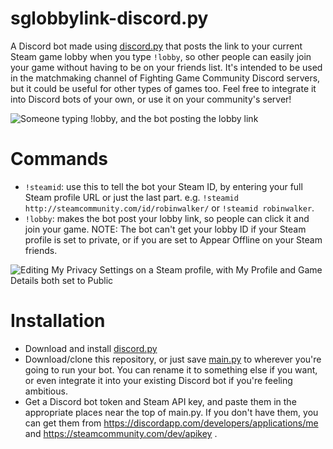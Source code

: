# sglobbylink-discord.py
A Discord bot made using [discord.py](https://github.com/Rapptz/discord.py) that posts the link to your current Steam game lobby when you type `!lobby`, so other people can easily join your game without having to be on your friends list. It's intended to be used in the matchmaking channel of Fighting Game Community Discord servers, but it could be useful for other types of games too. Feel free to integrate it into Discord bots of your own, or use it on your community's server!

![Someone typing !lobby, and the bot posting the lobby link](https://github.com/itsmrpeck/sglobbylink-discord.py/blob/master/lobby_link.png "Example Usage")

# Commands

- `!steamid`: use this to tell the bot your Steam ID, by entering your full Steam profile URL or just the last part. e.g. `!steamid http://steamcommunity.com/id/robinwalker/` or `!steamid robinwalker`.
- `!lobby`: makes the bot post your lobby link, so people can click it and join your game. NOTE: The bot can't get your lobby ID if your Steam profile is set to private, or if you are set to Appear Offline on your Steam friends.

![Editing My Privacy Settings on a Steam profile, with My Profile and Game Details both set to Public](https://github.com/itsmrpeck/sglobbylink-discord.py/blob/master/public_profile.png "Public Profile")

# Installation

- Download and install [discord.py](https://github.com/Rapptz/discord.py)
- Download/clone this repository, or just save [main.py](https://github.com/itsmrpeck/sglobbylink-discord.py/blob/master/main.py) to wherever you're going to run your bot. You can rename it to something else if you want, or even integrate it into your existing Discord bot if you're feeling ambitious.
- Get a Discord bot token and Steam API key, and paste them in the appropriate places near the top of main.py. If you don't have them, you can get them from https://discordapp.com/developers/applications/me and https://steamcommunity.com/dev/apikey .
